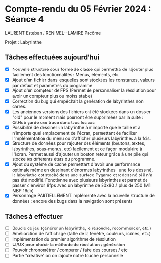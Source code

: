 # Compte-rendu du 05 Février 2024 : Séance 4

LAURENT Esteban / RENIMEL--LAMIRE Pacôme

Projet : Labyrinthe

## Tâches effectuées aujourd'hui

- [x] Nouvelle structure sous forme de classe qui permettra de rajouter plus facilement des fonctionnalités : Menus, élements, etc.
- [x] Ajout d'un fichier dans lesquelles sont stockées les constantes, valeurs par défaut et paramètres du programme
- [x] Ajout d'un compteur de FPS (Permet de personnaliser la résolution pour avoir un compteur plus ou moins stable)
- [x] Correction du bug qui empêchait la génération de labyrinthes non carrés.
- [x] Les anciennes versions des fichiers ont été stockées dans un dossier "old" pour le moment mais pourront être supprimées par la suite : GitHub garde une trace dans tous les cas
- [x] Possibilité de dessiner un labyrinthe à n'importe quelle taille et à n'importe quel emplacement de l'écran, permettant de faciliter l'implémentation du menu ou d'afficher plusieurs labyrinthes à la fois.
- [x] Structure de données pour rajouter des éléments (boutons, textes, labyrinthes, sous-menus, etc) facilement et de façon modulaire à l'écran. Permet aussi d'ajouter un bouton retour grâce à une pile qui stocke les différents états du programme.
- [x] Ajout du système de cache permettant d'avoir une performance optimale même en dessinant d'énormes labyrinthes : une fois dessiné, le labyrinthe est stocké dans une surface Pygame et redessiné si il n'a pas été modifié. Fonctionne avec plusieurs labyrinthes et permet de passer d'environ 8fps avec un labyrinthe de 80x80 à plus de 250 (M1 MBP 16gb)
- [x] Personnage PARTIELLEMENT implémenté avec la nouvelle structure de données : encore des bugs dans la navigation sont présents

## Tâches à effectuer

- [ ] Boucle de jeu (générer un labyrinthe, le résoudre, recommencer, etc.)
- [ ] Amélioration de l'affichage (taille de la fenêtre, couleurs, icônes, etc.)
- [ ] Implémentation du premier algorithme de résolution
- [ ] UI/UX pour choisir la méthode de résolution / génération
- [ ] Pouvoir chronométrer / comparer / faire des courses / etc
- [ ] Partie “créative” où on rajoute notre touche personnelle
